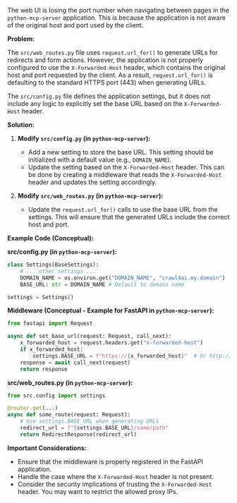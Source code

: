 The web UI is losing the port number when navigating between pages in the `python-mcp-server` application. This is because the application is not aware of the original host and port used by the client.

**Problem:**

The `src/web_routes.py` file uses `request.url_for()` to generate URLs for redirects and form actions. However, the application is not properly configured to use the `X-Forwarded-Host` header, which contains the original host and port requested by the client. As a result, `request.url_for()` is defaulting to the standard HTTPS port (443) when generating URLs.

The `src/config.py` file defines the application settings, but it does not include any logic to explicitly set the base URL based on the `X-Forwarded-Host` header.

**Solution:**

1.  **Modify `src/config.py` (in `python-mcp-server`):**

    *   Add a new setting to store the base URL. This setting should be initialized with a default value (e.g., `DOMAIN_NAME`).
    *   Update the setting based on the `X-Forwarded-Host` header. This can be done by creating a middleware that reads the `X-Forwarded-Host` header and updates the setting accordingly.

2.  **Modify `src/web_routes.py` (in `python-mcp-server`):**

    *   Update the `request.url_for()` calls to use the base URL from the settings. This will ensure that the generated URLs include the correct host and port.

**Example Code (Conceptual):**

**src/config.py (in `python-mcp-server`):**

```python
class Settings(BaseSettings):
    # ... other settings ...
    DOMAIN_NAME = os.environ.get("DOMAIN_NAME", "crawl4ai.my.domain")
    BASE_URL: str = DOMAIN_NAME # Default to domain name

settings = Settings()
```

**Middleware (Conceptual - Example for FastAPI in `python-mcp-server`):**

```python
from fastapi import Request

async def set_base_url(request: Request, call_next):
    x_forwarded_host = request.headers.get("x-forwarded-host")
    if x_forwarded_host:
        settings.BASE_URL = f"https://{x_forwarded_host}"  # Or http:// if X-Forwarded-Proto is http
    response = await call_next(request)
    return response
```

**src/web_routes.py (in `python-mcp-server`):**

```python
from src.config import settings

@router.get(...)
async def some_route(request: Request):
    # Use settings.BASE_URL when generating URLs
    redirect_url = f"{settings.BASE_URL}/some/path"
    return RedirectResponse(redirect_url)
```

**Important Considerations:**

*   Ensure that the middleware is properly registered in the FastAPI application.
*   Handle the case where the `X-Forwarded-Host` header is not present.
*   Consider the security implications of trusting the `X-Forwarded-Host` header. You may want to restrict the allowed proxy IPs.

